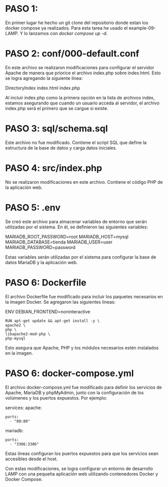 # PASO 1:

En primer lugar he hecho un git clone del repositorio donde estan los docker compose ya realizados. Para esta tarea he usado el example-09-LAMP. Y lo lanzamos con *_docker compose up -d_*.

# PASO 2: conf/000-default.conf

En este archivo se realizaron modificaciones para configurar el servidor Apache de manera que priorice el archivo index.php sobre index.html. Esto se logra agregando la siguiente línea:

  DirectoryIndex index.html index.php

Al incluir index.php como la primera opción en la lista de archivos index, estamos asegurando que cuando un usuario acceda al servidor, el archivo index.php será el primero que se cargue si existe.

# PASO 3: sql/schema.sql

Este archivo no fue modificado. Contiene el script SQL que define la estructura de la base de datos y carga datos iniciales.

# PASO 4: src/index.php

No se realizaron modificaciones en este archivo. Contiene el código PHP de la aplicación web.

# PASO 5: .env

Se creó este archivo para almacenar variables de entorno que serán utilizadas por el sistema. En él, se definieron las siguientes variables:

  MARIADB_ROOT_PASSWORD=root
  MARIADB_HOST=mysql
  MARIADB_DATABASE=tienda
  MARIADB_USER=user
  MARIADB_PASSWORD=password

Estas variables serán utilizadas por el sistema para configurar la base de datos MariaDB y la aplicación web.

# PASO 6: Dockerfile

El archivo Dockerfile fue modificado para incluir los paquetes necesarios en la imagen Docker. Se agregaron las siguientes líneas:

ENV DEBIAN_FRONTEND=noninteractive

    RUN apt-get update && apt-get install -y \
    apache2 \
    php \
    libapache2-mod-php \
    php-mysql

Esto asegura que Apache, PHP y los módulos necesarios estén instalados en la imagen.

# PASO 6: docker-compose.yml

El archivo docker-compose.yml fue modificado para definir los servicios de Apache, MariaDB y phpMyAdmin, junto con la configuración de los volúmenes y los puertos expuestos. Por ejemplo:

services:
  apache:
   
    ports:
      - "80:80"
    
  mariadb:
   
    ports:
      - "3306:3306"
   

Estas líneas configuran los puertos expuestos para que los servicios sean accesibles desde el host.

Con estas modificaciones, se logra configurar un entorno de desarrollo LAMP con una pequeña aplicación web utilizando contenedores Docker y Docker Compose.
